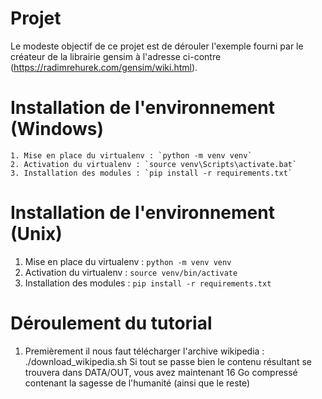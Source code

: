 # Projet

Le modeste objectif de ce projet est de dérouler l'exemple fourni par le créateur de la librairie gensim à l'adresse ci-contre (https://radimrehurek.com/gensim/wiki.html).

# Installation de l'environnement (Windows)

	1. Mise en place du virtualenv : `python -m venv venv`
	2. Activation du virtualenv : `source venv\Scripts\activate.bat`
	3. Installation des modules : `pip install -r requirements.txt`

# Installation de l'environnement (Unix)

1. Mise en place du virtualenv : `python -m venv venv`
2. Activation du virtualenv : `source venv/bin/activate`
3. Installation des modules : `pip install -r requirements.txt`

# Déroulement du tutorial

1. Premièrement il nous faut télécharger l'archive wikipedia : ./download_wikipedia.sh 
   Si tout se passe bien le contenu résultant se trouvera dans DATA/OUT, vous avez maintenant 16 Go compressé contenant la sagesse de l'humanité (ainsi que le	reste)
	

